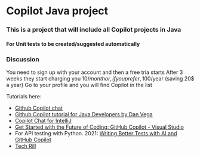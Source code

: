 # Copilot Java project #

### This is a project that will include all Copilot projects in Java ###

#### For Unit tests to be created/suggested automatically ####

### Discussion ###
You need to sign up with your account and then a free tria starts
After 3 weeks they start charging you 10$/month or, if you prefer, 100$/year (saving 20$ a year)
Go to your profile and you will find Copilot in the list



Tutorials here:
- [Github Copilot chat](https://github.com/features/copilot/)
- [Github Copilot tutorial for Java Developers by Dan Vega](https://www.youtube.com/watch?v=97C3fQqzj-I)
- [Copilot Chat for IntelliJ](https://www.youtube.com/watch?v=JQ2_2xNlA8k)
- [Get Started with the Future of Coding: GitHub Copilot - Visual Studio](https://www.youtube.com/watch?v=Fi3AJZZregI)
- For API testing with Python. 2021:  [Writing Better Tests with AI and GitHub Copilot](https://about.codecov.io/blog/writing-better-tests-with-ai-and-github-copilot/)
- [Tech Rill](https://www.youtube.com/@ambilykk/search?query=copilot%20java)

